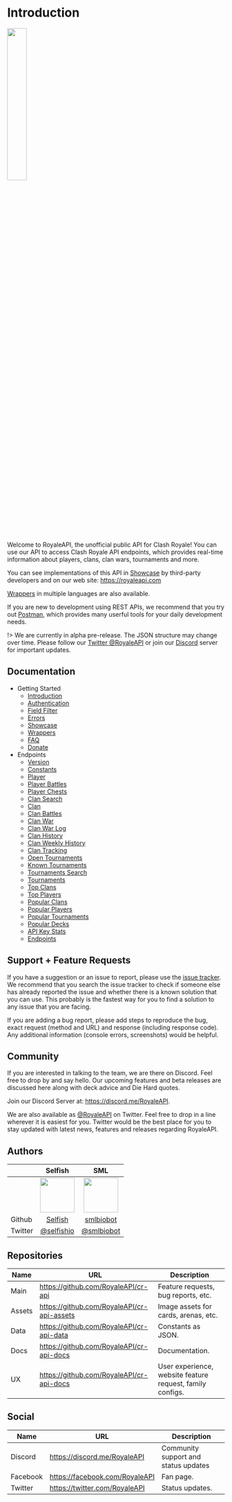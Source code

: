 # Introduction

<img width="30%" height="30%" src="https://raw.githubusercontent.com/cr-api/cr-api-docs/master/docs/img/cr-api-logo-b.png">

Welcome to RoyaleAPI, the unofficial public API for Clash Royale! You can use our API to access Clash Royale API endpoints, which provides real-time information about players, clans, clan wars, tournaments and more.

You can see implementations of this API in [Showcase](/showcase) by third-party developers and on our web site: https://royaleapi.com

[Wrappers](/wrappers) in multiple languages are also available.

If you are new to development using REST APIs, we recommend that you try out [Postman](https://www.getpostman.com/), which provides many userful tools for your daily development needs.

!> We are currently in alpha pre-release. The JSON structure may change over time. Please follow our [Twitter @RoyaleAPI](https://twitter.com/RoyaleAPI) or join our [Discord](https://discord.me/RoyaleAPI) server for important updates.


## Documentation

- Getting Started
    - [Introduction](/)
    - [Authentication](/authentication)
    - [Field Filter](/field_filter)
    - [Errors](/errors)
    - [Showcase](/showcase)
    - [Wrappers](/wrappers)
    - [FAQ](/faq)
    - [Donate](/donate)
- Endpoints
    - [Version](/endpoints/version)
    - [Constants](/endpoints/constants)
    - [Player](/endpoints/player)
    - [Player Battles](/endpoints/player_battles)
    - [Player Chests](/endpoints/player_chests)
    - [Clan Search](/endpoints/clan_search)
    - [Clan](/endpoints/clan)
    - [Clan Battles](/endpoints/clan_battles)
    - [Clan War](/endpoints/clan_war)
    - [Clan War Log](/endpoints/clan_warlog)
    - [Clan History](/endpoints/clan_history)
    - [Clan Weekly History](/endpoints/clan_history_weekly)
    - [Clan Tracking](/endpoints/clan_tracking)
    - [Open Tournaments](/endpoints/tournaments_open)
    - [Known Tournaments](/endpoints/tournaments_known)
    - [Tournaments Search](/endpoints/tournaments_search)
    - [Tournaments](/endpoints/tournaments)
    - [Top Clans](/endpoints/top_clans)
    - [Top Players](/endpoints/top_players)
    - [Popular Clans](/endpoints/popular_clans)
    - [Popular Players](/endpoints/popular_players)
    - [Popular Tournaments](/endpoints/popular_tournaments)
    - [Popular Decks](/endpoints/popular_decks)
    - [API Key Stats](/endpoints/auth_stats)
    - [Endpoints](/endpoints/endpoints)

## Support + Feature Requests

If you have a suggestion or an issue to report, please use the [issue tracker](https://github.com/RoyaleAPI/cr-api/issues). We recommend that you search the issue tracker to check if someone else has already reported the issue and whether there is a known solution that you can use. This probably is the fastest way for you to find a solution to any issue that you are facing.

If you are adding a bug report, please add steps to reproduce the bug, exact request (method and URL) and response (including response code). Any additional information (console errors, screenshots) would be helpful.

## Community

If you are interested in talking to the team, we are there on Discord. Feel free to drop by and say hello. Our upcoming features and beta releases are discussed here along with deck advice and Die Hard quotes.

Join our Discord Server at: https://discord.me/RoyaleAPI.

We are also available as [@RoyaleAPI](https://twitter.com/RoyaleAPI) on Twitter. Feel free to drop in a line wherever it is easiest for you. Twitter would be the best place for you to stay updated with latest news, features and releases regarding RoyaleAPI.

## Authors

&nbsp; | Selfish | SML
--- | :---: | :---: |
&nbsp; | <img src="https://avatars0.githubusercontent.com/u/7327741" height=80> | <img src="https://avatars1.githubusercontent.com/u/25040297" height=80>
Github | [Selfish](https://github.com/selfish) | [smlbiobot](https://github.com/smlbiobot)
Twitter | [@selfishio](https://twitter.com/selfishio) | [@smlbiobot](https://twitter.com/smlbiobot)

## Repositories

Name | URL | Description
--- | --- | ---
Main | https://github.com/RoyaleAPI/cr-api | Feature requests, bug reports, etc.
Assets | https://github.com/RoyaleAPI/cr-api-assets | Image assets for cards, arenas, etc.
Data | https://github.com/RoyaleAPI/cr-api-data | Constants as JSON.
Docs | https://github.com/RoyaleAPI/cr-api-docs | Documentation.
UX | https://github.com/RoyaleAPI/cr-api-docs | User experience, website feature request, family configs.

## Social

Name | URL | Description
--- | --- | ---
Discord | https://discord.me/RoyaleAPI | Community support and status updates
Facebook | https://facebook.com/RoyaleAPI | Fan page.
Twitter | https://twitter.com/RoyaleAPI | Status updates.

